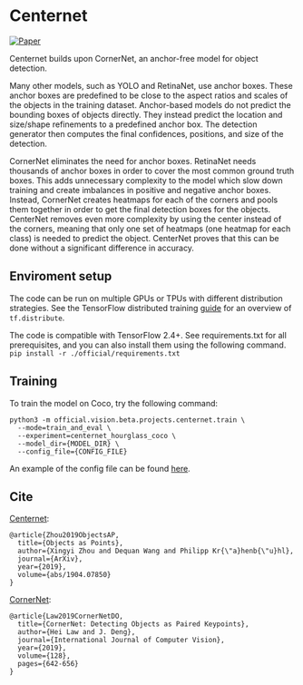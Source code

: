 # Centernet

[![Paper](http://img.shields.io/badge/Paper-arXiv.1904.07850-B3181B?logo=arXiv)](https://arxiv.org/abs/1904.07850)

Centernet builds upon CornerNet, an anchor-free model for object detection.

Many other models, such as YOLO and RetinaNet, use anchor boxes. These anchor
boxes are predefined to be close to the aspect ratios and scales of the objects
in the training dataset. Anchor-based models do not predict the bounding boxes
of objects directly. They instead predict the location and size/shape
refinements to a predefined anchor box. The detection generator then computes
the final confidences, positions, and size of the detection.

CornerNet eliminates the need for anchor boxes. RetinaNet needs thousands of
anchor boxes in order to cover the most common ground truth boxes. This adds
unnecessary complexity to the model which slow down training and create
imbalances in positive and negative anchor boxes. Instead, CornerNet creates
heatmaps for each of the corners and pools them together in order to get the
final detection boxes for the objects. CenterNet removes even more complexity
by using the center instead of the corners, meaning that only one set of
heatmaps (one heatmap for each class) is needed to predict the object. CenterNet
proves that this can be done without a significant difference in accuracy.


## Enviroment setup

The code can be run on multiple GPUs or TPUs with different distribution
strategies. See the TensorFlow distributed training
[guide](https://www.tensorflow.org/guide/distributed_training) for an overview
of `tf.distribute`.

The code is compatible with TensorFlow 2.4+. See requirements.txt for all
prerequisites, and you can also install them using the following command. `pip
install -r ./official/requirements.txt`

## Training
To train the model on Coco, try the following command:

```
python3 -m official.vision.beta.projects.centernet.train \
  --mode=train_and_eval \
  --experiment=centernet_hourglass_coco \
  --model_dir={MODEL_DIR} \
  --config_file={CONFIG_FILE}
```

An example of the config file can be found [here](./configs/experiments/coco-centernet-hourglass.yaml).

## Cite

[Centernet](https://arxiv.org/abs/1904.07850):
```
@article{Zhou2019ObjectsAP,
  title={Objects as Points},
  author={Xingyi Zhou and Dequan Wang and Philipp Kr{\"a}henb{\"u}hl},
  journal={ArXiv},
  year={2019},
  volume={abs/1904.07850}
}
```

[CornerNet](https://arxiv.org/abs/1808.01244):
```
@article{Law2019CornerNetDO,
  title={CornerNet: Detecting Objects as Paired Keypoints},
  author={Hei Law and J. Deng},
  journal={International Journal of Computer Vision},
  year={2019},
  volume={128},
  pages={642-656}
}
```
